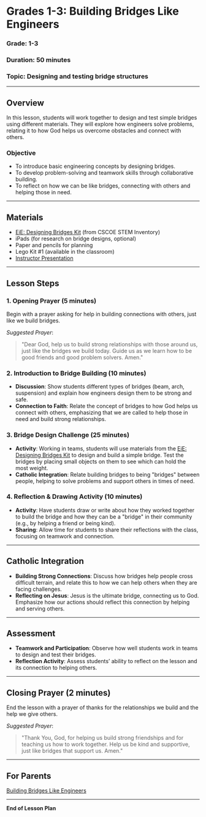 # Grades 1-3: Building Bridges Like Engineers

### **Grade**: 1-3  
### **Duration**: 50 minutes  
### **Topic**: Designing and testing bridge structures

---

## **Overview**
In this lesson, students will work together to design and test simple bridges using different materials. They will explore how engineers solve problems, relating it to how God helps us overcome obstacles and connect with others.

### **Objective**
- To introduce basic engineering concepts by designing bridges.
- To develop problem-solving and teamwork skills through collaborative building.
- To reflect on how we can be like bridges, connecting with others and helping those in need.

---

## **Materials**
- [EiE: Designing Bridges Kit](https://cscoe.myturn.com/library/) (from CSCOE STEM Inventory)
- iPads (for research on bridge designs, optional)
- Paper and pencils for planning
- Lego Kit #1 (available in the classroom)
- [Instructor Presentation](./Presentations/Grades1-3_Building_Bridges_Like_Engineers.pptx)

---

## **Lesson Steps**

### **1. Opening Prayer (5 minutes)**  
Begin with a prayer asking for help in building connections with others, just like we build bridges.

_Suggested Prayer_:
> "Dear God, help us to build strong relationships with those around us, just like the bridges we build today. Guide us as we learn how to be good friends and good problem solvers. Amen."

### **2. Introduction to Bridge Building (10 minutes)**  
- **Discussion**: Show students different types of bridges (beam, arch, suspension) and explain how engineers design them to be strong and safe.
- **Connection to Faith**: Relate the concept of bridges to how God helps us connect with others, emphasizing that we are called to help those in need and build strong relationships.

### **3. Bridge Design Challenge (25 minutes)**  
- **Activity**: Working in teams, students will use materials from the [EiE: Designing Bridges Kit](https://cscoe.myturn.com/library/) to design and build a simple bridge. Test the bridges by placing small objects on them to see which can hold the most weight.
- **Catholic Integration**: Relate building bridges to being "bridges" between people, helping to solve problems and support others in times of need.

### **4. Reflection & Drawing Activity (10 minutes)**  
- **Activity**: Have students draw or write about how they worked together to build the bridge and how they can be a "bridge" in their community (e.g., by helping a friend or being kind).
- **Sharing**: Allow time for students to share their reflections with the class, focusing on teamwork and connection.

---

## **Catholic Integration**
- **Building Strong Connections**: Discuss how bridges help people cross difficult terrain, and relate this to how we can help others when they are facing challenges.
- **Reflecting on Jesus**: Jesus is the ultimate bridge, connecting us to God. Emphasize how our actions should reflect this connection by helping and serving others.

---

## **Assessment**
- **Teamwork and Participation**: Observe how well students work in teams to design and test their bridges.
- **Reflection Activity**: Assess students’ ability to reflect on the lesson and its connection to helping others.

---

## **Closing Prayer (2 minutes)**  
End the lesson with a prayer of thanks for the relationships we build and the help we give others.

_Suggested Prayer_:
> "Thank You, God, for helping us build strong friendships and for teaching us how to work together. Help us be kind and supportive, just like bridges that support us. Amen."

---

## **For Parents**  
[Building Bridges Like Engineers](./Parent_Resources/Grades1-3_Building_Bridges_Like_Engineers.md)

---

**End of Lesson Plan**

